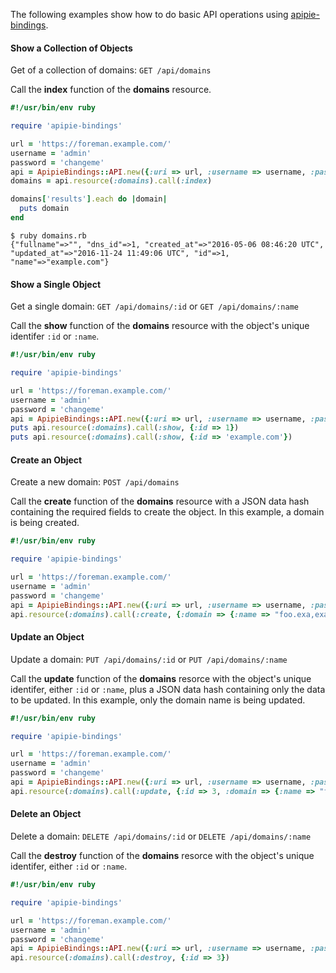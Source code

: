 The following examples show how to do basic API operations using [apipie-bindings](https://github.com/Apipie/apipie-bindings).

#### Show a Collection of Objects

Get of a collection of domains: `GET /api/domains`

Call the **index** function of the **domains** resource.

```ruby
#!/usr/bin/env ruby

require 'apipie-bindings'

url = 'https://foreman.example.com/'
username = 'admin'
password = 'changeme'
api = ApipieBindings::API.new({:uri => url, :username => username, :password => password, :api_version => '2'})
domains = api.resource(:domains).call(:index)

domains['results'].each do |domain|
  puts domain
end
```

```
$ ruby domains.rb
{"fullname"=>"", "dns_id"=>1, "created_at"=>"2016-05-06 08:46:20 UTC", "updated_at"=>"2016-11-24 11:49:06 UTC", "id"=>1, "name"=>"example.com"}
```

#### Show a Single Object

Get a single domain: `GET /api/domains/:id` or `GET /api/domains/:name`

Call the **show** function of the **domains** resource with the object's unique identifer `:id` or `:name`.

```ruby
#!/usr/bin/env ruby

require 'apipie-bindings'

url = 'https://foreman.example.com/'
username = 'admin'
password = 'changeme'
api = ApipieBindings::API.new({:uri => url, :username => username, :password => password, :api_version => '2'})
puts api.resource(:domains).call(:show, {:id => 1})
puts api.resource(:domains).call(:show, {:id => 'example.com'})
```

#### Create an Object

Create a new domain: `POST /api/domains`

Call the **create** function of the **domains** resource with a JSON data hash containing the required fields to create the object. In this example, a domain is being created.

```ruby
#!/usr/bin/env ruby

require 'apipie-bindings'

url = 'https://foreman.example.com/'
username = 'admin'
password = 'changeme'
api = ApipieBindings::API.new({:uri => url, :username => username, :password => password, :api_version => '2'})
api.resource(:domains).call(:create, {:domain => {:name => "foo.exa,example.com", :fullname => "foo.example.com"}})
```

#### Update an Object

Update a domain: `PUT /api/domains/:id` or `PUT /api/domains/:name`

Call the **update** function of the **domains** resorce with the object's unique identifer, either `:id` or `:name`, plus a JSON data hash containing only the data to be updated. In this example, only the domain name is being updated.

```ruby
#!/usr/bin/env ruby

require 'apipie-bindings'

url = 'https://foreman.example.com/'
username = 'admin'
password = 'changeme'
api = ApipieBindings::API.new({:uri => url, :username => username, :password => password, :api_version => '2'})
api.resource(:domains).call(:update, {:id => 3, :domain => {:name => "foo.example.com", :fullname => "foo.example.com"}})
```

#### Delete an Object

Delete a domain: `DELETE /api/domains/:id` or `DELETE /api/domains/:name`

Call the **destroy** function of the **domains** resorce with the object's unique identifer, either `:id` or `:name`.

```ruby
#!/usr/bin/env ruby

require 'apipie-bindings'

url = 'https://foreman.example.com/'
username = 'admin'
password = 'changeme'
api = ApipieBindings::API.new({:uri => url, :username => username, :password => password, :api_version => '2'})
api.resource(:domains).call(:destroy, {:id => 3})
```
